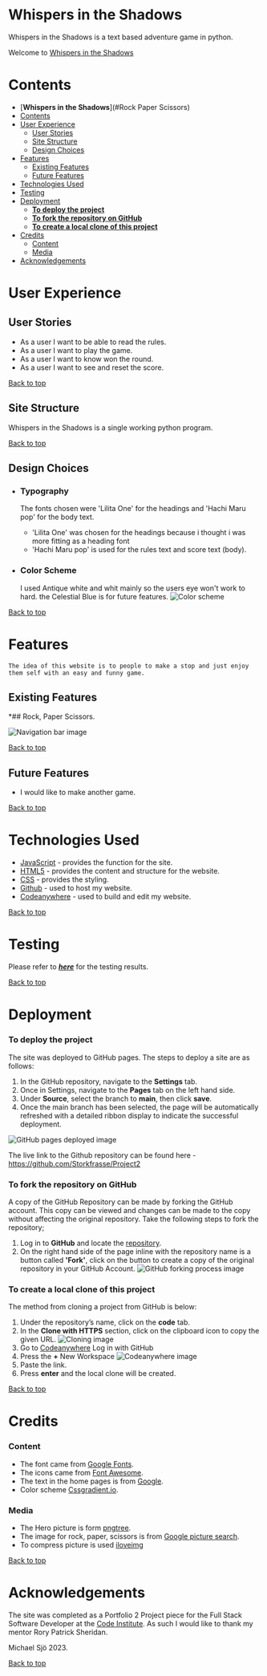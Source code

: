 # **Whispers in the Shadows**

Whispers in the Shadows is a text based adventure game in python.

Welcome to <a href="https://pp3-shadows-99906bed5dee.herokuapp.com/" target="_blank" rel="noopener">Whispers in the Shadows</a>


# Contents

- [**Whispers in the Shadows**](#Rock Paper Scissors)
- [Contents](#contents)
- [User Experience](#user-experience)
  - [User Stories](#user-stories)
  - [Site Structure](#site-structure)
  - [Design Choices](#design-choices)
- [Features](#features)
  - [Existing Features](#existing-features)
  - [Future Features](#future-features)
- [Technologies Used](#technologies-used)
- [Testing](#testing)
- [Deployment](#deployment)
    - [**To deploy the project**](#to-deploy-the-project)
    - [**To fork the repository on GitHub**](#to-fork-the-repository-on-github)
    - [**To create a local clone of this project**](#to-create-a-local-clone-of-this-project)
- [Credits](#credits)
    - [Content](#content)
    - [Media](#media)
- [Acknowledgements](#acknowledgements)


# User Experience

## User Stories

* As a user I want to be able to read the rules.
* As a user I want to play the game.
* As a user I want to know won the round.
* As a user I want to see and reset the score.

[Back to top](<#contents>)


## Site Structure

Whispers in the Shadows is a single working python program.


[Back to top](<#contents>)
## Design Choices

 * ### Typography
      The fonts chosen were 'Lilita One' for the headings and 'Hachi Maru pop' for the body text.  
      * 'Lilita One' was chosen for the headings because i thought i was more fitting as a heading font
      * 'Hachi Maru pop' is used for the rules text and score text (body).

 * ### Color Scheme
      I used Antique white and whit mainly so the users eye won't work to hard. the Celestial Blue is for future features. 
 ![Color scheme](assets/readme-image/dropdownnavbar.jpg)



[Back to top](<#contents>)
# Features

	The idea of this website is to people to make a stop and just enjoy them self with an easy and funny game. 

## Existing Features  
 *## Rock, Paper Scissors.



![Navigation bar image](assets/readme-image/dropdownnavbar.jpg)

 
[Back to top](<#contents>)


## Future Features 

* I would like to make another game.

[Back to top](<#contents>)

# Technologies Used
* [JavaScript](https://https://www.w3schools.com/whatis/whatis_js.asp) - provides the function for the site.
* [HTML5](https://html.spec.whatwg.org/) - provides the content and structure for the website.
* [CSS](https://www.w3.org/Style/CSS/Overview.en.html) - provides the styling.
* [Github](https://github.com/) - used to host my website.
* [Codeanywhere](https://app.codeanywhere.com) - used to build and edit my website.

[Back to top](<#contents>)

# Testing

Please refer to [**_here_**](TESTING.md) for the testing results.

[Back to top](<#contents>)

# Deployment

### **To deploy the project**
The site was deployed to GitHub pages. The steps to deploy a site are as follows:
  1. In the GitHub repository, navigate to the **Settings** tab.
  2. Once in Settings, navigate to the **Pages** tab on the left hand side.
  3. Under **Source**, select the branch to **main**, then click **save**.
  4. Once the main branch has been selected, the page will be automatically refreshed with a detailed ribbon display to indicate the successful deployment.

![GitHub pages deployed image](assets/readme-image/deploy.jpg)

  The live link to the Github repository can be found here - https://github.com/Storkfrasse/Project2

### **To fork the repository on GitHub**
A copy of the GitHub Repository can be made by forking the GitHub account. This copy can be viewed and changes can be made to the copy without affecting the original repository. Take the following steps to fork the repository;
1. Log in to **GitHub** and locate the [repository](https://github.com/Storkfrasse/Discgolf).
2. On the right hand side of the page inline with the repository name is a button called **'Fork'**, click on the button to create a copy of the original repository in your GitHub Account.
![GitHub forking process image](assets/readme-image/fork.jpg)

### **To create a local clone of this project**
The method from cloning a project from GitHub is below:

1. Under the repository’s name, click on the **code** tab.
2. In the **Clone with HTTPS** section, click on the clipboard icon to copy the given URL.
![Cloning image](assets/readme-image/clone.jpg)
1. Go to [Codeanywhere](https://app.codeanywhere.com) Log in with GitHub
2. Press the **+** New Workspace
![Codeanywhere image](assets/readme-image/codes.jpg)   
3. Paste the link.
4. Press **enter** and the local clone will be created.



[Back to top](<#contents>)

# Credits
### Content

* The font came from [Google Fonts](https://fonts.google.com/).
* The icons came from [Font Awesome](https://fontawesome.com/).
* The text in the home pages is from [Google](https://google.com).
* Color scheme [Cssgradient.io](https://cssgradient.io).


### Media
* The Hero picture is form [pngtree](https://pngtree.com).
* The image for rock, paper, scissors is from [Google picture search](https://google.com).
* To compress picture is used [iloveimg](https://iloveimg.com)


[Back to top](<#contents>)

# Acknowledgements
The site was completed as a Portfolio 2 Project piece for the Full Stack Software Developer at the [Code Institute](https://codeinstitute.net/). As such I would like to thank my mentor Rory Patrick Sheridan.

Michael Sjö 2023.

[Back to top](<#contents>)